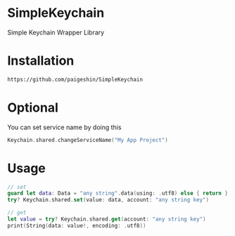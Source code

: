 # SimpleKeychain

Simple Keychain Wrapper Library

# Installation

```bash
https://github.com/paigeshin/SimpleKeychain
```

# Optional

You can set service name by doing this

```swift
Keychain.shared.changeServiceName("My App Project")
```

# Usage

```swift
// set
guard let data: Data = "any string".data(using: .utf8) else { return }
try? Keychain.shared.set(value: data, account: "any string key")

// get 
let value = try? Keychain.shared.get(account: "any string key")
print(String(data: value!, encoding: .utf8))
```

